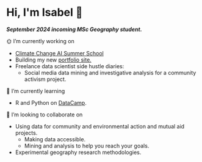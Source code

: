 # Hi, I'm Isabel 👋 
***September 2024 incoming MSc Geography student.***


🌞 I’m currently working on 
- [Climate Change AI Summer School](https://www.climatechange.ai/events/summer_school2024#in-person-summer-school)
- Building my new [portfolio site.](https://isabeldrummond.ca/)
- Freelance data scientist side hustle diaries:
  - Social media data mining and investigative analysis for a community activism project.
  
🌱 I’m currently learning
- R and Python on [DataCamp](https://www.datacamp.com/portfolio/isabelmdrummond).
  
💭 I’m looking to collaborate on
- Using data for community and environmental action and mutual aid projects.
  - Making data accessible.
  - Mining and analysis to help you reach your goals.
- Experimental geography research methodologies.
